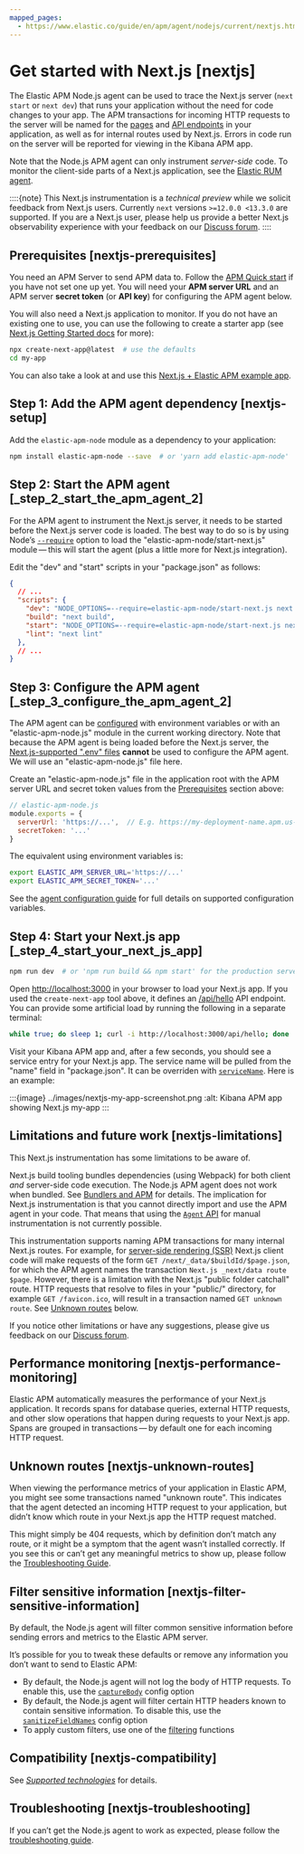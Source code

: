 ```yaml
---
mapped_pages:
  - https://www.elastic.co/guide/en/apm/agent/nodejs/current/nextjs.html
---
```


# Get started with Next.js [nextjs]

The Elastic APM Node.js agent can be used to trace the Next.js server (`next start` or `next dev`) that runs your application without the need for code changes to your app. The APM transactions for incoming HTTP requests to the server will be named for the [pages](https://nextjs.org/docs/routing/introduction) and [API endpoints](https://nextjs.org/docs/api-routes/introduction) in your application, as well as for internal routes used by Next.js. Errors in code run on the server will be reported for viewing in the Kibana APM app.

Note that the Node.js APM agent can only instrument *server-side* code. To monitor the client-side parts of a Next.js application, see the [Elastic RUM agent](apm-agent-rum-js://reference/index.md).

::::{note}
This Next.js instrumentation is a *technical preview* while we solicit feedback from Next.js users. Currently `next` versions `>=12.0.0 <13.3.0` are supported. If you are a Next.js user, please help us provide a better Next.js observability experience with your feedback on our [Discuss forum](https://discuss.elastic.co/tags/c/apm/nodejs).
::::



## Prerequisites [nextjs-prerequisites]

You need an APM Server to send APM data to. Follow the [APM Quick start](docs-content://solutions/observability/apps/get-started-with-apm.md) if you have not set one up yet. You will need your **APM server URL** and an APM server **secret token** (or **API key**) for configuring the APM agent below.

You will also need a Next.js application to monitor. If you do not have an existing one to use, you can use the following to create a starter app (see [Next.js Getting Started docs](https://nextjs.org/docs/getting-started) for more):

```bash
npx create-next-app@latest  # use the defaults
cd my-app
```

You can also take a look at and use this [Next.js + Elastic APM example app](https://github.com/elastic/apm-agent-nodejs/tree/main/examples/nextjs/).


## Step 1: Add the APM agent dependency [nextjs-setup]

Add the `elastic-apm-node` module as a dependency to your application:

```bash
npm install elastic-apm-node --save  # or 'yarn add elastic-apm-node'
```


## Step 2: Start the APM agent [_step_2_start_the_apm_agent_2]

For the APM agent to instrument the Next.js server, it needs to be started before the Next.js server code is loaded. The best way to do so is by using Node’s [`--require`](https://nodejs.org/api/cli.md#-r---require-module) option to load the "elastic-apm-node/start-next.js" module — this will start the agent (plus a little more for Next.js integration).

Edit the "dev" and "start" scripts in your "package.json" as follows:

```json
{
  // ...
  "scripts": {
    "dev": "NODE_OPTIONS=--require=elastic-apm-node/start-next.js next dev",
    "build": "next build",
    "start": "NODE_OPTIONS=--require=elastic-apm-node/start-next.js next start",
    "lint": "next lint"
  },
  // ...
}
```


## Step 3: Configure the APM agent [_step_3_configure_the_apm_agent_2]

The APM agent can be [configured](/reference/configuring-agent.md) with environment variables or with an "elastic-apm-node.js" module in the current working directory. Note that because the APM agent is being loaded before the Next.js server, the [Next.js-supported ".env" files](https://nextjs.org/docs/basic-features/environment-variables) **cannot** be used to configure the APM agent. We will use an "elastic-apm-node.js" file here.

Create an "elastic-apm-node.js" file in the application root with the APM server URL and secret token values from the [Prerequisites](#nextjs-prerequisites) section above:

```javascript
// elastic-apm-node.js
module.exports = {
  serverUrl: 'https://...',  // E.g. https://my-deployment-name.apm.us-west2.gcp.elastic-cloud.com
  secretToken: '...'
}
```

The equivalent using environment variables is:

```bash
export ELASTIC_APM_SERVER_URL='https://...'
export ELASTIC_APM_SECRET_TOKEN='...'
```

See the [agent configuration guide](/reference/configuration.md) for full details on supported configuration variables.


## Step 4: Start your Next.js app [_step_4_start_your_next_js_app]

```bash
npm run dev  # or 'npm run build && npm start' for the production server
```

Open [http://localhost:3000](http://localhost:3000) in your browser to load your Next.js app. If you used the `create-next-app` tool above, it defines an [/api/hello](http://localhost:3000/api/hello) API endpoint. You can provide some artificial load by running the following in a separate terminal:

```bash
while true; do sleep 1; curl -i http://localhost:3000/api/hello; done
```

Visit your Kibana APM app and, after a few seconds, you should see a service entry for your Next.js app. The service name will be pulled from the "name" field in "package.json". It can be overriden with [`serviceName`](/reference/configuration.md#service-name). Here is an example:

:::{image} ../images/nextjs-my-app-screenshot.png
:alt: Kibana APM app showing Next.js my-app
:::


## Limitations and future work [nextjs-limitations]

This Next.js instrumentation has some limitations to be aware of.

Next.js build tooling bundles dependencies (using Webpack) for both client *and* server-side code execution. The Node.js APM agent does not work when bundled. See [Bundlers and APM](/reference/starting-agent.md#start-bundlers) for details. The implication for Next.js instrumentation is that you cannot directly import and use the APM agent in your code. That means that using the [`Agent` API](/reference/agent-api.md) for manual instrumentation is not currently possible.

This instrumentation supports naming APM transactions for many internal Next.js routes.  For example, for [server-side rendering (SSR)](https://nextjs.org/docs/basic-features/data-fetching/get-server-side-props) Next.js client code will make requests of the form `GET /next/_data/$buildId/$page.json`, for which the APM agent names the transaction `Next.js _next/data route $page`. However, there is a limitation with the Next.js "public folder catchall" route. HTTP requests that resolve to files in your "public/" directory, for example `GET /favicon.ico`, will result in a transaction named `GET unknown route`. See [Unknown routes](#nextjs-unknown-routes) below.

If you notice other limitations or have any suggestions, please give us feedback on our [Discuss forum](https://discuss.elastic.co/tags/c/apm/nodejs).


## Performance monitoring [nextjs-performance-monitoring]

Elastic APM automatically measures the performance of your Next.js application. It records spans for database queries, external HTTP requests, and other slow operations that happen during requests to your Next.js app. Spans are grouped in transactions — by default one for each incoming HTTP request.


## Unknown routes [nextjs-unknown-routes]

When viewing the performance metrics of your application in Elastic APM, you might see some transactions named "unknown route". This indicates that the agent detected an incoming HTTP request to your application, but didn’t know which route in your Next.js app the HTTP request matched.

This might simply be 404 requests, which by definition don’t match any route, or it might be a symptom that the agent wasn’t installed correctly. If you see this or can’t get any meaningful metrics to show up, please follow the [Troubleshooting Guide](docs-content://troubleshoot/observability/apm-agent-nodejs/apm-nodejs-agent.md).


## Filter sensitive information [nextjs-filter-sensitive-information]

By default, the Node.js agent will filter common sensitive information before sending errors and metrics to the Elastic APM server.

It’s possible for you to tweak these defaults or remove any information you don’t want to send to Elastic APM:

* By default, the Node.js agent will not log the body of HTTP requests. To enable this, use the [`captureBody`](/reference/configuration.md#capture-body) config option
* By default, the Node.js agent will filter certain HTTP headers known to contain sensitive information. To disable this, use the [`sanitizeFieldNames`](/reference/configuration.md#sanitize-field-names) config option
* To apply custom filters, use one of the [filtering](/reference/agent-api.md#apm-add-filter) functions


## Compatibility [nextjs-compatibility]

See [*Supported technologies*](/reference/supported-technologies.md) for details.


## Troubleshooting [nextjs-troubleshooting]

If you can’t get the Node.js agent to work as expected, please follow the [troubleshooting guide](docs-content://troubleshoot/observability/apm-agent-nodejs/apm-nodejs-agent.md).

